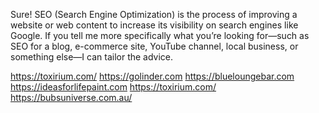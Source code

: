 Sure! SEO (Search Engine Optimization) is the process of improving a website or web content to increase its visibility on search engines like Google. If you tell me more specifically what you’re looking for—such as SEO for a blog, e-commerce site, YouTube channel, local business, or something else—I can tailor the advice.



<a href="https://golinder.com">https://toxirium.com/</a>
<a href="https://blueloungebar.com">https://golinder.com</a>
<a href="https://ideasforlifepaint.com">https://blueloungebar.com</a>
<a href="https://toxirium.com/">https://ideasforlifepaint.com</a>
<a href="https://bubsuniverse.com.au/">https://toxirium.com/</a>
<a href="">https://bubsuniverse.com.au/</a>
<a href=""></a>
<a href=""></a>
